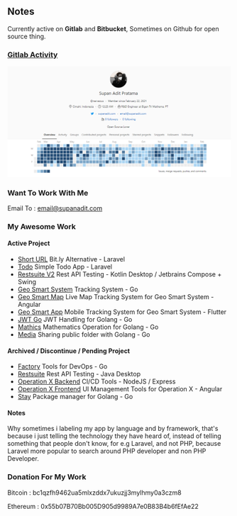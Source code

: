 ## Notes

Currently active on **Gitlab** and **Bitbucket**, Sometimes on Github for open source thing.

### [Gitlab Activity](https://gitlab.com/nerveous)

![Gitlab](https://github.com/supanadit/supanadit/blob/master/images/gitlab.png)

### Want To Work With Me

Email To : email@supanadit.com

### My Awesome Work

#### Active Project

- [Short URL](https://github.com/supanadit/short-url) Bit.ly Alternative - Laravel
- [Todo](https://github.com/supanadit/todo) Simple Todo App - Laravel
- [Restsuite V2](https://github.com/supanadit/restsuite-v2) Rest API Testing - Kotlin Desktop / Jetbrains Compose + Swing
- [Geo Smart System](https://github.com/supanadit/geo-smart-system) Tracking System - Go
- [Geo Smart Map](https://github.com/supanadit/geosmartmap) Live Map Tracking System for Geo Smart System - Angular
- [Geo Smart App](https://github.com/supanadit/geo-smart-app) Mobile Tracking System for Geo Smart System - Flutter
- [JWT Go](https://github.com/supanadit/jwt-go) JWT Handling for Golang - Go
- [Mathics](https://github.com/supanadit/mathics) Mathematics Operation for Golang - Go
- [Media](https://github.com/supanadit/media) Sharing public folder with Golang - Go

#### Archived / Discontinue / Pending Project

- [Factory](https://github.com/supanadit/factory) Tools for DevOps - Go
- [Restsuite](https://github.com/supanadit/restsuite) Rest API Testing - Java Desktop
- [Operation X Backend](https://github.com/supanadit/operation-x-backend) CI/CD Tools - NodeJS / Express
- [Operation X Frontend](https://github.com/supanadit/operation-x-frontend) UI Management Tools for Operation X - Angular
- [Stay](https://github.com/supanadit/stay) Package manager for Golang - Go

#### Notes

Why sometimes i labeling my app by language and by framework, that's because i just telling the technology they have heard of, instead of telling something that people don't know, for e.g Laravel, and not PHP, because Laravel more popular to search around PHP developer and non PHP Developer.

### Donation For My Work

Bitcoin : bc1qzfh9462ua5mlxzddx7ukuzjj3mylhmy0a3czm8

Ethereum : 0x55b07B70Bb005D905d9989A7e0B83B4b6fEfAe22
